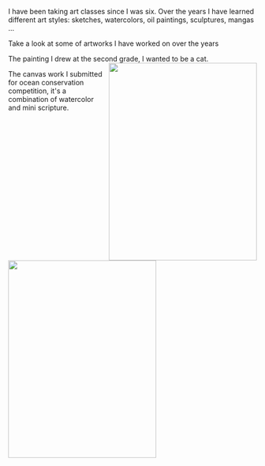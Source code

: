 I have been taking art classes since I was six.  Over the years I have learned different art styles: sketches, watercolors, oil paintings, sculptures, mangas ...

Take a look at some of artworks I have worked on over the years

<div style="page-break-after: always;"></div>

The painting I drew at the second grade, I wanted to be a cat.
<img align = "right" src="paintings/IMG_20181003_124459.jpg.png" width="300" height="400" />

<div style="page-break-after: always;"></div>


The canvas work I submitted for ocean conservation competition, it's a combination of watercolor and mini scripture.
<img align = "left" src="paintings/IMG_20181003_124548.jpg.png" width="300" height="400" />

<div style="page-break-after: always;"></div>

